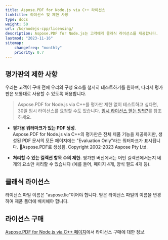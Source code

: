 ```yaml
---
title: Aspose.PDF for Node.js via C++ 라이선스
linktitle: 라이선스 및 제한 사항
type: docs
weight: 50
url: /ko/nodejs-cpp/licensing/
description: Aspose.PDF for Node.js는 고객에게 클래식 라이선스를 제공합니다.
lastmod: "2023-11-16"
sitemap:
    changefreq: "monthly"
    priority: 0.7
---
```


## 평가판의 제한 사항

우리는 고객이 구매 전에 우리의 구성 요소를 철저히 테스트하기를 원하며, 따라서 평가판은 보통대로 사용할 수 있도록 허용합니다.

> Aspose.PDF for Node.js via C++를 평가판 제한 없이 테스트하고 싶다면, 30일 임시 라이선스를 요청할 수도 있습니다. [임시 라이선스 얻는 방법?](https://purchase.aspose.com/temporary-license)를 참조하세요.

- **평가용 워터마크가 있는 PDF 생성.**  
  Aspose.PDF for Node.js via C++의 평가판은 전체 제품 기능을 제공하지만, 생성된 PDF 문서의 모든 페이지에는 "Evaluation Only"라는 워터마크가 표시됩니다.
 Aspose.PDF로 생성됨. Copyright 2002-2023 Aspose Pty Ltd.

- **처리할 수 있는 컬렉션 항목 수의 제한.**
평가판 버전에서는 어떤 컬렉션에서든지 네 개의 요소만 처리할 수 있습니다 (예를 들어, 페이지 4개, 양식 필드 4개 등).

## 클래식 라이선스

라이선스 파일 이름은 "aspose.lic"이어야 합니다. 받은 라이선스 파일의 이름을 변경하여 제품 폴더에 배치해야 합니다.

## 라이선스 구매

[Aspose.PDF for Node.js via C++ 페이지](https://products.aspose.com/pdf/nodejs-cpp/)에서 라이선스 구매에 대한 정보.